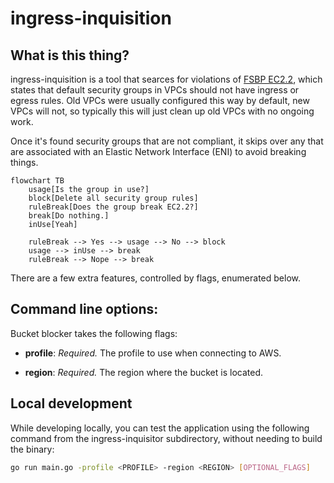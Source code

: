 # ingress-inquisition

## What is this thing?

ingress-inquisition is a tool that searces for violations of [FSBP EC2.2](https://docs.aws.amazon.com/securityhub/latest/userguide/ec2-controls.html#ec2-2), which states that default security groups in VPCs should not have ingress or egress rules. Old VPCs were usually configured this way by default, new VPCs will not, so typically this will just clean up old VPCs with no ongoing work.

Once it's found security groups that are not compliant, it skips over any that are associated with an Elastic Network Interface (ENI) to avoid breaking things.

 <!-- and then deletes the offending rules. -->

```mermaid
flowchart TB
    usage[Is the group in use?]
    block[Delete all security group rules]
    ruleBreak[Does the group break EC2.2?]
    break[Do nothing.]
    inUse[Yeah]

    ruleBreak --> Yes --> usage --> No --> block
    usage --> inUse --> break
    ruleBreak --> Nope --> break

```

There are a few extra features, controlled by flags, enumerated below.

## Command line options:

Bucket blocker takes the following flags:

- **profile**: _Required._ The profile to use when connecting to AWS.

- **region**: _Required._ The region where the bucket is located.

<!-- - **execute**: _Optional._ Takes no value. If present, it will ask the user to confirm, then deletes the rules. -->

## Local development

While developing locally, you can test the application using the following
command from the ingress-inquisitor subdirectory, without needing to build the binary:

```bash
go run main.go -profile <PROFILE> -region <REGION> [OPTIONAL_FLAGS]
```
